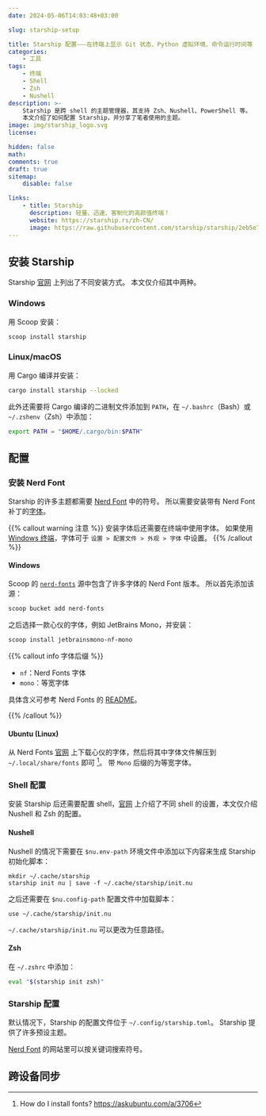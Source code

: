 ```yaml
---
date: 2024-05-06T14:03:48+03:00

slug: starship-setup

title: Starship 配置⸺在终端上显示 Git 状态、Python 虚拟环境、命令运行时间等
categories:
    - 工具
tags:
    - 终端
    - Shell
    - Zsh
    - Nushell
description: >-
    Starship 是跨 shell 的主题管理器，其支持 Zsh、Nushell、PowerShell 等。
    本文介绍了如何配置 Starship，并分享了笔者使用的主题。
image: img/starship_logo.svg
license:

hidden: false
math:
comments: true
draft: true
sitemap:
    disable: false

links:
    - title: Starship
      description: 轻量、迅速、客制化的高颜值终端！
      website: https://starship.rs/zh-CN/
      image: https://raw.githubusercontent.com/starship/starship/2eb5e7e73451a8113b32fdbeca8e0c684b776e05/media/icon.svg
---
```


## 安装 Starship

Starship [官网](https://starship.rs/zh-CN/guide/) 上列出了不同安装方式。
本文仅介绍其中两种。

### Windows

用 Scoop 安装：

```sh
scoop install starship
```

### Linux/macOS

用 Cargo 编译并安装：

```sh
cargo install starship --locked
```

此外还需要将 Cargo 编译的二进制文件添加到 `PATH`，在 `~/.bashrc`（Bash）或 `~/.zshenv`（Zsh）中添加：

```sh
export PATH = "$HOME/.cargo/bin:$PATH"
```

## 配置

### 安装 Nerd Font

Starship 的许多主题都需要 [Nerd Font](https://www.nerdfonts.com/) 中的符号。
所以需要安装带有 Nerd Font 补丁的[字体](https://www.nerdfonts.com/font-downloads)。

{{% callout warning 注意 %}}
安装字体后还需要在终端中使用字体。
如果使用 [Windows 终端](https://github.com/microsoft/terminal)，字体可于 `设置 > 配置文件 > 外观 > 字体` 中设置。
{{% /callout %}}

#### Windows

Scoop 的 [`nerd-fonts`](https://github.com/matthewjberger/scoop-nerd-fonts/tree/master/bucket) 源中包含了许多字体的 Nerd Font 版本。
所以首先添加该源：

```sh
scoop bucket add nerd-fonts
```

之后选择一款心仪的字体，例如 JetBrains Mono，并安装：

```sh
scoop install jetbrainsmono-nf-mono
```

{{% callout info 字体后缀 %}}

- `nf`：Nerd Fonts 字体
- `mono`：等宽字体

具体含义可参考 Nerd Fonts 的 [README](https://github.com/ryanoasis/nerd-fonts?tab=readme-ov-file#features)。

{{% /callout %}}

#### Ubuntu (Linux)

从 Nerd Fonts [官网](https://www.nerdfonts.com/font-downloads) 上下载心仪的字体，然后将其中字体文件解压到 `~/.local/share/fonts` 即可 [^ubuntu-font-install]。
带 `Mono` 后缀的为等宽字体。

### Shell 配置

安装 Starship 后还需要配置 shell，[官网](https://starship.rs/zh-CN/guide/) 上介绍了不同 shell 的设置，本文仅介绍 Nushell 和 Zsh 的配置。

#### Nushell

Nushell 的情况下需要在 `$nu.env-path` 环境文件中添加以下内容来生成 Starship 初始化脚本：

```nu
mkdir ~/.cache/starship
starship init nu | save -f ~/.cache/starship/init.nu
```

之后还需要在 `$nu.config-path` 配置文件中加载脚本：

```nu
use ~/.cache/starship/init.nu
```

`~/.cache/starship/init.nu` 可以更改为任意路径。

#### Zsh

在 `~/.zshrc` 中添加：

```sh
eval "$(starship init zsh)"
```

### Starship 配置

默认情况下，Starship 的配置文件位于 `~/.config/starship.toml`。
Starship 提供了许多预设主题。

[Nerd Font](https://www.nerdfonts.com/cheat-sheet) 的网站里可以按关键词搜索符号。

## 跨设备同步

[^ubuntu-font-install]: How do I install fonts? https://askubuntu.com/a/3706
